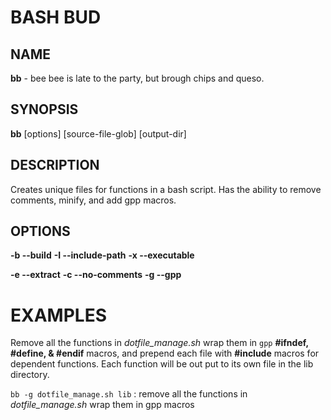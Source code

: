 BASH BUD
========

## NAME
**bb** - bee bee is late to the party, but brough chips and queso.

## SYNOPSIS
**bb** \[options\] \[source-file-glob\] \[output-dir\]

## DESCRIPTION
Creates unique files for functions in a bash script. Has the ability to remove comments, minify, and add gpp macros.

## OPTIONS
**\-b --build**
**\-I --include-path**
**\-x --executable**  
  
**\-e --extract**
**\-c --no-comments**
**\-g --gpp**

# EXAMPLES
Remove all the functions in *dotfile_manage.sh* wrap them in `gpp` **#ifndef, #define, & #endif** macros, and prepend each file with **#include** macros for dependent functions. Each function will be out put to its own file in the lib directory.  

`bb -g dotfile_manage.sh lib` : remove all the functions in *dotfile_manage.sh* wrap them in gpp macros 
